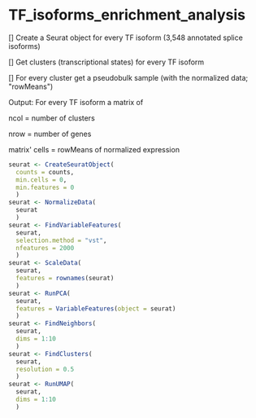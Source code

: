 # TF_isoforms_enrichment_analysis

[] Create a Seurat object for every TF isoform (3,548 annotated splice isoforms)

[] Get clusters (transcriptional states) for every TF isoform

[] For every cluster get a pseudobulk sample (with the normalized data; "rowMeans")

Output: For every TF isoform a matrix of 

  ncol = number of clusters
  
  nrow = number of genes
  
  matrix' cells = rowMeans of normalized expression

```r
seurat <- CreateSeuratObject(
  counts = counts, 
  min.cells = 0, 
  min.features = 0
  )
seurat <- NormalizeData(
  seurat
  )
seurat <- FindVariableFeatures(
  seurat, 
  selection.method = "vst", 
  nfeatures = 2000
  )
seurat <- ScaleData(
  seurat, 
  features = rownames(seurat)
  )
seurat <- RunPCA(
  seurat, 
  features = VariableFeatures(object = seurat)
  )
seurat <- FindNeighbors(
  seurat, 
  dims = 1:10
  )
seurat <- FindClusters(
  seurat, 
  resolution = 0.5
  )
seurat <- RunUMAP(
  seurat, 
  dims = 1:10
  )
```
